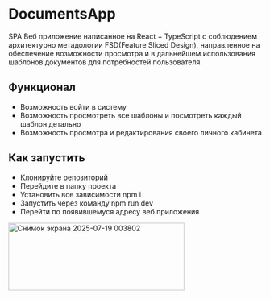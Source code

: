 # DocumentsApp

SPA Веб приложение написанное на React + TypeScript с соблюдением архитектурно метадологии FSD(Feature Sliced Design), направленное на обеспечение возможности просмотра и в дальнейшем использования шаблонов документов для потребностей пользователя.

## Функционал
- Возможность войти в систему
- Возможность просмотреть все шаблоны и посмотреть каждый шаблон детально
- Возможность просмотра и редактирования своего личного кабинета

## Как запустить
- Клонируйте репозиторий
- Перейдите в папку проекта
- Установить все зависимости npm i
- Запустить через команду npm run dev
- Перейти по появившемуся адресу веб приложения
<img width="349" height="134" alt="Снимок экрана 2025-07-19 003802" src="https://github.com/user-attachments/assets/51d0367b-703b-4727-aa55-9e0ae52745d8" />
